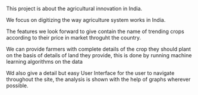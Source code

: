 This project is about the agricultural innovation in India.

We focus on digitizing the way agriculture system works in India.

The features we look forward to give contain the name of trending crops according to their price in market throguht the country.

We can provide farmers with complete details of the crop they should plant on the basis of details of land they provide, this is done by running machine learning algorithms on the data

Wd also give a detail but easy User Interface for the user to navigate throughout the site, the analysis is shown with the help of graphs wherever possible.
